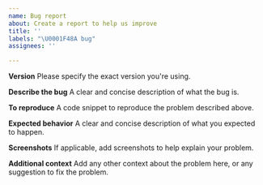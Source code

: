 ```yaml
---
name: Bug report
about: Create a report to help us improve
title: ''
labels: "\U0001F48A bug"
assignees: ''

---
```


**Version**
Please specify the exact version you're using.

**Describe the bug**
A clear and concise description of what the bug is.

**To reproduce**
A code snippet to reproduce the problem described above.

**Expected behavior**
A clear and concise description of what you expected to happen.

**Screenshots**
If applicable, add screenshots to help explain your problem.

**Additional context**
Add any other context about the problem here, or any suggestion to fix the problem.
